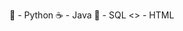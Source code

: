 🐍  -   Python
☕  -   Java
🎲  -   SQL
<>  -   HTML

<!---
LuidyOn/LuidyOn is a ✨ special ✨ repository because its `README.md` (this file) appears on your GitHub profile.
You can click the Preview link to take a look at your changes.
--->
